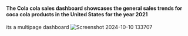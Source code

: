 #### The Cola cola sales dashboard showcases the general sales trends for coca cola products in the United States for the year 2021
its a multipage dashboard
![Screenshot 2024-10-10 133707](https://github.com/user-attachments/assets/46bc2b3b-80b7-4430-aa3b-00670bf6a57f)
